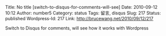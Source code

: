 Title: No title [switch-to-disqus-for-comments-will-see]
Date: 2010-09-12 10:12
Author: number5
Category: status
Tags: 留言, disqus
Slug: 217
Status: published
Wordpress-Id: 217
Link: http://brucewang.net/2010/09/12/217

Switch to Disqus for comments, will see how it works with Wordpress
